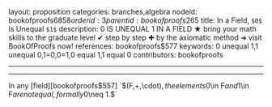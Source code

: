 layout: proposition
categories: branches,algebra
nodeid: bookofproofs$6858
orderid: 3
parentid: bookofproofs$265
title: In a Field, `$0$` Is Unequal `$1$`
description: 0 IS UNEQUAL 1 IN A FIELD ★ bring your math skills to the graduate level ✔ step by step ✚ by the axiomatic method ➜ visit BookOfProofs now!
references: bookofproofs$577
keywords: 0 unequal 1,1 unequal 0,1=0,0=1,0 equal 1,1 equal 0
contributors: bookofproofs

---


---

In any [field][bookofproofs$557] `$(F,+,\cdot)$`, the elements `$0\in F$` and `$1\in F$` are not equal, formally `$0\neq 1.$`
